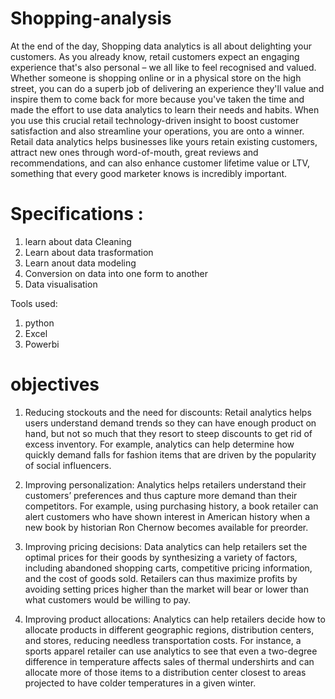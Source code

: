 # Shopping-analysis
At the end of the day, Shopping data analytics is all about delighting your customers. As you already know, retail customers expect an engaging experience that's also personal – we all like to feel recognised and valued. Whether someone is shopping online or in a physical store on the high street, you can do a superb job of delivering an experience they'll value and inspire them to come back for more because you've taken the time and made the effort to use data analytics to learn their needs and habits. When you use this crucial retail technology-driven insight to boost customer satisfaction and also streamline your operations, you are onto a winner.
Retail data analytics helps businesses like yours retain existing customers, attract new ones through word-of-mouth, great reviews and recommendations, and can also enhance customer lifetime value or LTV, something that every good marketer knows is incredibly important.

# Specifications :
1) learn about data Cleaning
2) Learn about data trasformation
3) Learn anout data modeling
4) Conversion on data into one form to another
5) Data visualisation

Tools used:
1) python
2) Excel
3) Powerbi

# objectives
1)	Reducing stockouts and the need for discounts: Retail analytics helps users understand demand trends so they can have enough product on hand, but not so much that they resort to steep discounts to get rid of excess inventory. For example, analytics can help determine how quickly demand falls for fashion items that are driven by the popularity of social influencers.

2)	Improving personalization: Analytics helps retailers understand their customers’ preferences and thus capture more demand than their competitors. For example, using purchasing history, a book retailer can alert customers who have shown interest in American history when a new book by historian Ron Chernow becomes available for preorder.

3)	Improving pricing decisions: Data analytics can help retailers set the optimal prices for their goods by synthesizing a variety of factors, including abandoned shopping carts, competitive pricing information, and the cost of goods sold. Retailers can thus maximize profits by avoiding setting prices higher than the market will bear or lower than what customers would be willing to pay.

4) Improving product allocations: Analytics can help retailers decide how to allocate products in different geographic regions, distribution centers, and stores, reducing needless transportation costs. For instance, a sports apparel retailer can use analytics to see that even a two-degree difference in temperature affects sales of thermal undershirts and can allocate more of those items to a distribution center closest to areas projected to have colder temperatures in a given winter.
